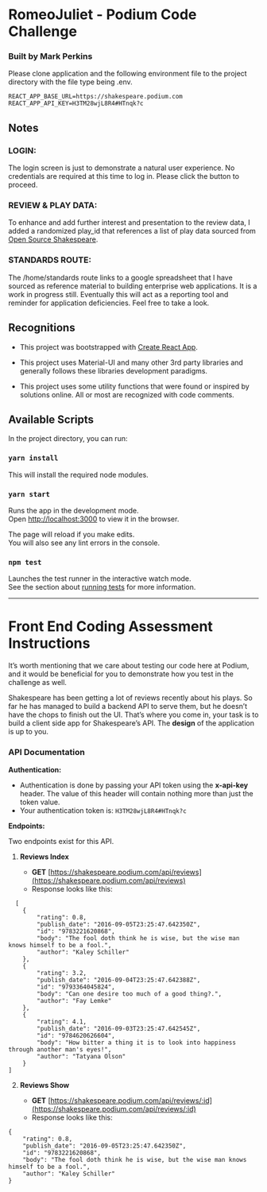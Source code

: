 # RomeoJuliet - Podium Code Challenge
### Built by Mark Perkins

Please clone application and the following environment file to the project directory with the file type being .env.
```
REACT_APP_BASE_URL=https://shakespeare.podium.com
REACT_APP_API_KEY=H3TM28wjL8R4#HTnqk?c

```
## Notes

### LOGIN:

The login screen is just to demonstrate a natural user experience.
No credentials are required at this time to log in. 
Please click the button to proceed.

### REVIEW & PLAY DATA:

To enhance and add further interest and presentation to the review data, I added a randomized play_id that references a list of play data sourced from [Open Source Shakespeare](http://www.opensourceshakespeare.org/).

### STANDARDS ROUTE:
The /home/standards route links to a google spreadsheet that I have sourced as reference material to building enterprise web applications. It is a work in progress still. Eventually this will act as a reporting tool and reminder for application deficiencies. Feel free to take a look.


## Recognitions

- This project was bootstrapped with [Create React App](https://github.com/facebook/create-react-app).

- This project uses Material-UI and many other 3rd party libraries and generally follows these libraries development paradigms.

- This project uses some utility functions that were found or inspired by solutions online. All or most are recognized with code comments.



## Available Scripts

In the project directory, you can run:

### `yarn install`

This will install the required node modules.


### `yarn start`

Runs the app in the development mode.<br>
Open [http://localhost:3000](http://localhost:3000) to view it in the browser.

The page will reload if you make edits.<br>
You will also see any lint errors in the console.

### `npm test`

Launches the test runner in the interactive watch mode.<br>
See the section about [running tests](https://facebook.github.io/create-react-app/docs/running-tests) for more information.














---------------------------------------------------------------------------------------------------------------



# Front End Coding Assessment Instructions

It’s worth mentioning that we care about testing our code here at Podium, and it would be beneficial for you to demonstrate how you test in the challenge as well.

Shakespeare has been getting a lot of reviews recently about his plays. So far he has managed to build a backend API to serve them, but he doesn’t have the chops to finish out the UI. That’s where you come in, your task is to build a client side app for Shakespeare’s API. The **design** of the application is up to you.

### API Documentation

**Authentication:**

- Authentication is done by passing your API token using the **x-api-key** header. The value of this header will contain nothing more than just the token value.
- Your authentication token is: ```H3TM28wjL8R4#HTnqk?c```

**Endpoints:**

Two endpoints exist for this API.

1. **Reviews Index**

    - **GET** [https://shakespeare.podium.com/api/reviews](https://shakespeare.podium.com/api/reviews)
    - Response looks like this:
```
  [
    {
        "rating": 0.8,
        "publish_date": "2016-09-05T23:25:47.642350Z",
        "id": "9783221620868",
        "body": "The fool doth think he is wise, but the wise man knows himself to be a fool.",
        "author": "Kaley Schiller"
    },
    {
        "rating": 3.2,
        "publish_date": "2016-09-04T23:25:47.642388Z",
        "id": "9793364045824",
        "body": "Can one desire too much of a good thing?.",
        "author": "Fay Lemke"
    },
    {
        "rating": 4.1,
        "publish_date": "2016-09-03T23:25:47.642545Z",
        "id": "9784620626604",
        "body": "How bitter a thing it is to look into happiness through another man's eyes!",
        "author": "Tatyana Olson"
    }
]
```


2. **Reviews Show**

    - **GET** [https://shakespeare.podium.com/api/reviews/:id](https://shakespeare.podium.com/api/reviews/:id)
    - Response looks like this:
```
{
    "rating": 0.8,
    "publish_date": "2016-09-05T23:25:47.642350Z",
    "id": "9783221620868",
    "body": "The fool doth think he is wise, but the wise man knows himself to be a fool.",
    "author": "Kaley Schiller"
}
```
